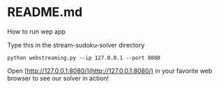 # README.md

How to run wep app

Type this in the stream-sudoku-solver directory

`python webstreaming.py --ip 127.0.0.1 --port 8080` 

Open [http://127.0.0.1:8080/](http://127.0.0.1:8080/) in your favorite web browser to see our solver in action!